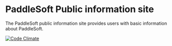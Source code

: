 # PaddleSoft Public information site
The PaddleSoft public information site provides users with basic information about PaddleSoft. 

[![Code Climate](https://codeclimate.com/github/isaacmg/paddlesoft_public/badges/gpa.svg)](https://codeclimate.com/github/isaacmg/paddlesoft_public)

